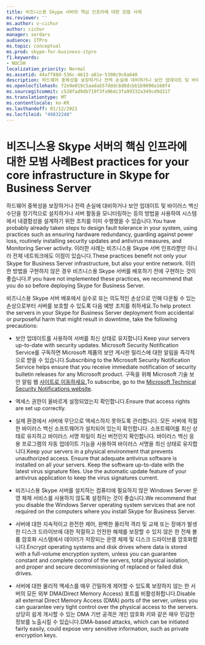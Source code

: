 ```yaml
---
title: 비즈니스용 Skype 서버의 핵심 인프라에 대한 모범 사례
ms.reviewer: ''
ms.author: v-cichur
author: cichur
manager: serdars
audience: ITPro
ms.topic: conceptual
ms.prod: skype-for-business-itpro
f1.keywords:
- NOCSH
localization_priority: Normal
ms.assetid: 44aff88d-536c-4613-a81e-5398c9c6a648
description: 하드웨어 중복성을 보장하거나 전력 손실에 대비하거나 보안 업데이트 및 바이러스 백신 수단을 정기적으로 설치하거나 서버 활동을 모니터링하는 등의 방법을 사용하여 시스템에서 내결함성을 설계하기 위한 조치를 이미 수행했을 수 있습니다. 이러한 사례는 비즈니스용 Skype 서버 인프라뿐만 아니라 전체 네트워크에도 이점이 있습니다. 이러한 방법을 구현하지 않은 경우 비즈니스용 Skype 서버를 배포하기 전에 구현하는 것이 좋습니다.
ms.openlocfilehash: f2e9e019c5aadab57dddc8d8dcbb1b9090a160f4
ms.sourcegitcommit: c528fad9db719f3fa96dc3fa99332a349cd9d317
ms.translationtype: MT
ms.contentlocale: ko-KR
ms.lasthandoff: 01/12/2021
ms.locfileid: "49832248"
---
```

# <a name="best-practices-for-your-core-infrastructure-in-skype-for-business-server"></a><span data-ttu-id="5d4bc-105">비즈니스용 Skype 서버의 핵심 인프라에 대한 모범 사례</span><span class="sxs-lookup"><span data-stu-id="5d4bc-105">Best practices for your core infrastructure in Skype for Business Server</span></span>
 
<span data-ttu-id="5d4bc-106">하드웨어 중복성을 보장하거나 전력 손실에 대비하거나 보안 업데이트 및 바이러스 백신 수단을 정기적으로 설치하거나 서버 활동을 모니터링하는 등의 방법을 사용하여 시스템에서 내결함성을 설계하기 위한 조치를 이미 수행했을 수 있습니다.</span><span class="sxs-lookup"><span data-stu-id="5d4bc-106">You have probably already taken steps to design fault tolerance in your system, using practices such as ensuring hardware redundancy, guarding against power loss, routinely installing security updates and antivirus measures, and Monitoring Server activity.</span></span> <span data-ttu-id="5d4bc-107">이러한 사례는 비즈니스용 Skype 서버 인프라뿐만 아니라 전체 네트워크에도 이점이 있습니다.</span><span class="sxs-lookup"><span data-stu-id="5d4bc-107">These practices benefit not only your Skype for Business Server infrastructure, but also your entire network.</span></span> <span data-ttu-id="5d4bc-108">이러한 방법을 구현하지 않은 경우 비즈니스용 Skype 서버를 배포하기 전에 구현하는 것이 좋습니다.</span><span class="sxs-lookup"><span data-stu-id="5d4bc-108">If you have not implemented these practices, we recommend that you do so before deploying Skype for Business Server.</span></span>
  
<span data-ttu-id="5d4bc-109">비즈니스용 Skype 서버 배포에서 실수로 또는 의도적인 손상으로 인해 다운될 수 있는 손상으로부터 서버를 보호할 수 있도록 다음 예방 조치를 취하세요.</span><span class="sxs-lookup"><span data-stu-id="5d4bc-109">To help protect the servers in your Skype for Business Server deployment from accidental or purposeful harm that might result in downtime, take the following precautions:</span></span>
  
- <span data-ttu-id="5d4bc-110">보안 업데이트를 사용하여 서버를 최신 상태로 유지합니다.</span><span class="sxs-lookup"><span data-stu-id="5d4bc-110">Keep your servers up-to-date with security updates.</span></span> <span data-ttu-id="5d4bc-111">Microsoft Security Notification Service를 구독하면 Microsoft 제품의 보안 게시판 릴리스에 대한 알림을 즉각적으로 받을 수 있습니다.</span><span class="sxs-lookup"><span data-stu-id="5d4bc-111">Subscribing to the Microsoft Security Notification Service helps ensure that you receive immediate notification of security bulletin releases for any Microsoft product.</span></span> <span data-ttu-id="5d4bc-112">구독을 위해 Microsoft 기술 보안 알림 웹 [사이트로 이동하세요.](https://go.microsoft.com/fwlink/p/?LinkId=145202)</span><span class="sxs-lookup"><span data-stu-id="5d4bc-112">To subscribe, go to the [Microsoft Technical Security Notifications website](https://go.microsoft.com/fwlink/p/?LinkId=145202).</span></span>
    
- <span data-ttu-id="5d4bc-113">액세스 권한이 올바르게 설정되었는지 확인합니다.</span><span class="sxs-lookup"><span data-stu-id="5d4bc-113">Ensure that access rights are set up correctly.</span></span>
    
- <span data-ttu-id="5d4bc-p104">실제 환경에서 서버에 무단으로 액세스하지 못하도록 관리합니다. 모든 서버에 적절한 바이러스 백신 소프트웨어가 설치되어 있는지 확인합니다. 소프트웨어를 최신 상태로 유지하고 바이러스 서명 파일이 최신 버전인지 확인합니다. 바이러스 백신 응용 프로그램의 자동 업데이트 기능을 사용하여 바이러스 서명을 최신 상태로 유지합니다.</span><span class="sxs-lookup"><span data-stu-id="5d4bc-p104">Keep your servers in a physical environment that prevents unauthorized access. Ensure that adequate antivirus software is installed on all your servers. Keep the software up-to-date with the latest virus signature files. Use the automatic update feature of your antivirus application to keep the virus signatures current.</span></span>
    
- <span data-ttu-id="5d4bc-118">비즈니스용 Skype 서버를 설치하는 컴퓨터에 필요하지 않은 Windows Server 운영 체제 서비스를 사용하지 않도록 설정하는 것이 좋습니다.</span><span class="sxs-lookup"><span data-stu-id="5d4bc-118">We recommend that you disable the Windows Server operating system services that are not required on the computers where you install Skype for Business Server.</span></span>
    
- <span data-ttu-id="5d4bc-119">서버에 대한 지속적이고 완전한 제어, 완벽한 물리적 격리 및 교체 또는 장애가 발생한 디스크 드라이브에 대한 적절하고 안전한 해제를 보장할 수 있지 않은 한 전체 볼륨 암호화 시스템에서 데이터가 저장되는 운영 체제 및 디스크 드라이브를 암호화합니다.</span><span class="sxs-lookup"><span data-stu-id="5d4bc-119">Encrypt operating systems and disk drives where data is stored with a full-volume encryption system, unless you can guarantee constant and complete control of the servers, total physical isolation, and proper and secure decommissioning of replaced or failed disk drives.</span></span>
    
- <span data-ttu-id="5d4bc-120">서버에 대한 물리적 액세스를 매우 긴밀하게 제어할 수 있도록 보장하지 않는 한 서버의 모든 외부 DMA(Direct Memory Access) 포트를 비활성화합니다.</span><span class="sxs-lookup"><span data-stu-id="5d4bc-120">Disable all external Direct Memory Access (DMA) ports of the server, unless you can guarantee very tight control over the physical access to the servers.</span></span> <span data-ttu-id="5d4bc-121">상당히 쉽게 개시할 수 있는 DMA 기반 공격은 개인 암호화 키와 같은 매우 민감한 정보를 노출시킬 수 있습니다.</span><span class="sxs-lookup"><span data-stu-id="5d4bc-121">DMA-based attacks, which can be initiated fairly easily, could expose very sensitive information, such as private encryption keys.</span></span>
    


